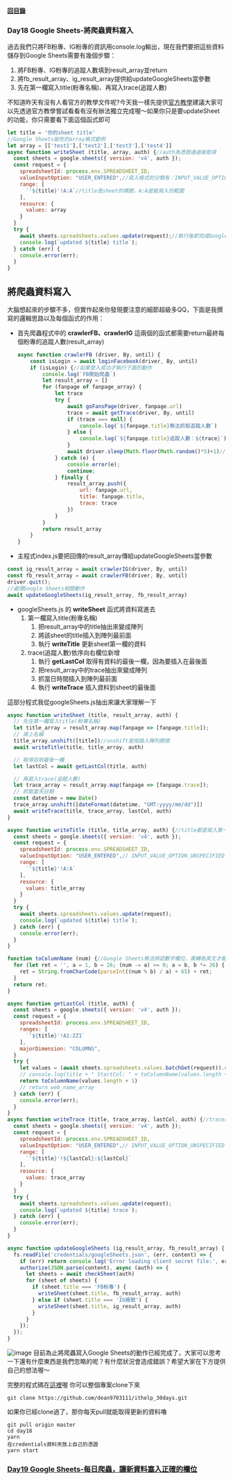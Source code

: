 #### [回目錄](../README.md)
### Day18 Google Sheets-將爬蟲資料寫入

過去我們只將FB粉專、IG粉專的資訊用console.log輸出，現在我們要把這些資料儲存到Google Sheets需要有幾個步驟：
1. 將FB粉專、IG粉專的追蹤人數填到result_array並return
2. 將fb_result_array、ig_result_array提供給updateGoogleSheets當參數
3. 先在第一欄寫入title(粉專名稱)、再寫入trace(追蹤人數)

不知道昨天有沒有人看官方的教學文件呢?今天我一樣先提供[官方教學](https://developers.google.com/sheets/api/reference/rest/v4/spreadsheets.values/update)建議大家可以先透過官方教學嘗試看看有沒有辦法獨立完成喔～如果你只是要updateSheet的功能，你只需要看下面這個函式即可  
```js
let title = '你的sheet title'
//Google Sheets能吃的array格式範例
let array = [['test1'],['test2'],['test3'],['test4']]
async function writeSheet (title, array, auth) {//auth為憑證通過後取得
  const sheets = google.sheets({ version: 'v4', auth });
  const request = {
    spreadsheetId: process.env.SPREADSHEET_ID,
    valueInputOption: "USER_ENTERED",//寫入格式的分類有：INPUT_VALUE_OPTION_UNSPECIFIED|RAW|USER_ENTERED
    range: [
      `'${title}'!A:A`//title是sheet的標題，A:A是能寫入的範圍
    ],
    resource: {
      values: array
    }
  }
  try {
    await sheets.spreadsheets.values.update(request);//執行後即完成Google Sheets更新
    console.log(`updated ${title} title`);
  } catch (err) {
    console.error(err);
  }
}
```

將爬蟲資料寫入
----
大腦想起來的步驟不多，但實作起來你發現要注意的細節超級多QQ，下面是我撰寫的邏輯思路以及每個函式的作用：
* 首先爬蟲程式中的 **crawlerFB、crawlerIG** 這兩個的函式都需要return最終每個粉專的追蹤人數(result_array)
  ```js
  async function crawlerFB (driver, By, until) {
      const isLogin = await loginFacebook(driver, By, until)
      if (isLogin) {//如果登入成功才執行下面的動作
          console.log(`FB開始爬蟲`)
          let result_array = []
          for (fanpage of fanpage_array) {
              let trace
              try {
                  await goFansPage(driver, fanpage.url)
                  trace = await getTrace(driver, By, until)
                  if (trace === null) {
                      console.log(`${fanpage.title}無法抓取追蹤人數`)
                  } else {
                      console.log(`${fanpage.title}追蹤人數：${trace}`)
                  }
                  await driver.sleep(Math.floor(Math.random()*5)+1)//建議每個粉絲專頁爬蟲產生亂數間隔1~6秒，不然很有可能被鎖帳號
              } catch (e) {
                  console.error(e);
                  continue;
              } finally {
                  result_array.push({
                      url: fanpage.url,
                      title: fanpage.title,
                      trace: trace
                  })
              }
          }
          return result_array
      }
  }
  ```
* 主程式index.js要把回傳的result_array傳給updateGoogleSheets當參數
```js
const ig_result_array = await crawlerIG(driver, By, until)
const fb_result_array = await crawlerFB(driver, By, until)
driver.quit();
//處理Google Sheets相關動作
await updateGoogleSheets(ig_result_array, fb_result_array)
```
* googleSheets.js 的 **writeSheet** 函式將資料寫進去
  1. 第一欄寫入title(粉專名稱)
      1. 把result_array中的title抽出來變成陣列
      2. 將該sheet的title插入到陣列最前面
      3. 執行 **writeTitle** 更新sheet第一欄的資料
  2. trace(追蹤人數)依序向右欄位新增
      1. 執行 **getLastCol** 取得有資料的最後一欄，因為要插入在最後面
      2. 把result_array中的trace抽出來變成陣列
      3. 抓當日時間插入到陣列最前面
      4. 執行 **writeTrace** 插入資料到sheet的最後面

這部分程式我從googleSheets.js抽出來讓大家理解一下
```js
async function writeSheet (title, result_array, auth) {
  // 先在第一欄寫入title(粉專名稱)
  let title_array = result_array.map(fanpage => [fanpage.title]);
  // 填上名稱
  title_array.unshift([title])//unshift是指插入陣列開頭
  await writeTitle(title, title_array, auth)

  // 取得目前最後一欄
  let lastCol = await getLastCol(title, auth)

  // 再寫入trace(追蹤人數)
  let trace_array = result_array.map(fanpage => [fanpage.trace]);
  // 抓取當天日期
  const datetime = new Date()
  trace_array.unshift([dateFormat(datetime, "GMT:yyyy/mm/dd")])
  await writeTrace(title, trace_array, lastCol, auth)
}

async function writeTitle (title, title_array, auth) {//title都是寫入第一欄
  const sheets = google.sheets({ version: 'v4', auth });
  const request = {
    spreadsheetId: process.env.SPREADSHEET_ID,
    valueInputOption: "USER_ENTERED",// INPUT_VALUE_OPTION_UNSPECIFIED|RAW|USER_ENTERED
    range: [
      `'${title}'!A:A`
    ],
    resource: {
      values: title_array
    }
  }
  try {
    await sheets.spreadsheets.values.update(request);
    console.log(`updated ${title} title`);
  } catch (err) {
    console.error(err);
  }
}

function toColumnName (num) {//Google Sheets無法辨認數字欄位，需轉為英文才能使用
  for (let ret = '', a = 1, b = 26; (num -= a) >= 0; a = b, b *= 26) {
    ret = String.fromCharCode(parseInt((num % b) / a) + 65) + ret;
  }
  return ret;
}

async function getLastCol (title, auth) {
  const sheets = google.sheets({ version: 'v4', auth });
  const request = {
    spreadsheetId: process.env.SPREADSHEET_ID,
    ranges: [
      `'${title}'!A1:ZZ1`
    ],
    majorDimension: "COLUMNS",
  }
  try {
    let values = (await sheets.spreadsheets.values.batchGet(request)).data.valueRanges[0].values;
    // console.log(title + " StartCol: " + toColumnName(values.length + 1))
    return toColumnName(values.length + 1)
    // return web_name_array
  } catch (err) {
    console.error(err);
  }
}
async function writeTrace (title, trace_array, lastCol, auth) {//trace則是一直往後寫
  const sheets = google.sheets({ version: 'v4', auth });
  const request = {
    spreadsheetId: process.env.SPREADSHEET_ID,
    valueInputOption: "USER_ENTERED",// INPUT_VALUE_OPTION_UNSPECIFIED|RAW|USER_ENTERED
    range: [
      `'${title}'!${lastCol}:${lastCol}`
    ],
    resource: {
      values: trace_array
    }
  }
  try {
    await sheets.spreadsheets.values.update(request);
    console.log(`updated ${title} trace`);
  } catch (err) {
    console.error(err);
  }
}

async function updateGoogleSheets (ig_result_array, fb_result_array) {
  fs.readFile('credentials/googleSheets.json', (err, content) => {
    if (err) return console.log('Error loading client secret file:', err);
    authorize(JSON.parse(content), async (auth) => {
      let sheets = await checkSheet(auth)
      for (sheet of sheets) {
        if (sheet.title === 'FB粉專') {
          writeSheet(sheet.title, fb_result_array, auth)
        } else if (sheet.title === 'IG帳號') {
          writeSheet(sheet.title, ig_result_array, auth)
        }
      }
    });
  });
}
```
![image](./article_img/googlesheet.png)
目前為止將爬蟲寫入Google Sheets的動作已經完成了，大家可以思考一下還有什麼東西是我們忽略的呢？有什麼狀況會造成錯誤？希望大家在下方提供自己的想法喔～  

完整的程式碼在[這裡](https://github.com/dean9703111/ithelp_30days/day18)喔
你可以整個專案clone下來  
```
git clone https://github.com/dean9703111/ithelp_30days.git
```
如果你已經clone過了，那你每天pull就能取得更新的資料嚕  
```
git pull origin master
cd day18
yarn
在credentials資料夾放上自己的憑證
yarn start
```
### [Day19 Google Sheets-每日爬蟲，讓新資料塞入正確的欄位](/day19/README.md)